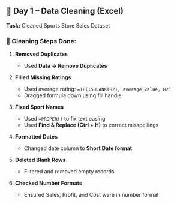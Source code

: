## 📅 Day 1 – Data Cleaning (Excel) 
**Task:** Cleaned Sports Store Sales Dataset

### 🧼 Cleaning Steps Done:

1. **Removed Duplicates**
   - Used **Data → Remove Duplicates**

2. **Filled Missing Ratings**
   - Used average rating: `=IF(ISBLANK(H2), average_value, H2)`
   - Dragged formula down using fill handle

3. **Fixed Sport Names**
   - Used `=PROPER()` to fix text casing
   - Used **Find & Replace (Ctrl + H)** to correct misspellings

4. **Formatted Dates**
   - Changed date column to **Short Date format**

5. **Deleted Blank Rows**
   - Filtered and removed empty records

6. **Checked Number Formats**
   - Ensured Sales, Profit, and Cost were in number format
